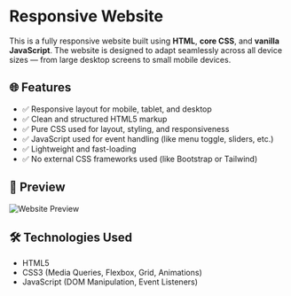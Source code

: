 # Responsive Website

This is a fully responsive website built using **HTML**, **core CSS**, and **vanilla JavaScript**. The website is designed to adapt seamlessly across all device sizes — from large desktop screens to small mobile devices.

## 🌐 Features

- ✅ Responsive layout for mobile, tablet, and desktop
- ✅ Clean and structured HTML5 markup
- ✅ Pure CSS used for layout, styling, and responsiveness
- ✅ JavaScript used for event handling (like menu toggle, sliders, etc.)
- ✅ Lightweight and fast-loading
- ✅ No external CSS frameworks used (like Bootstrap or Tailwind)

## 📸 Preview

![Website Preview](preview.png) <!-- Replace with your screenshot filename -->

## 🛠️ Technologies Used

- HTML5
- CSS3 (Media Queries, Flexbox, Grid, Animations)
- JavaScript (DOM Manipulation, Event Listeners)
